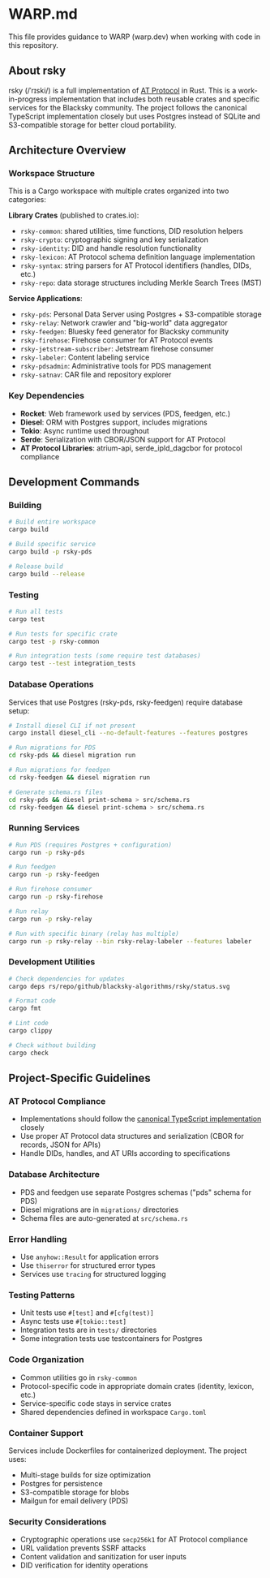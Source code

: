 # WARP.md

This file provides guidance to WARP (warp.dev) when working with code in this repository.

## About rsky

rsky (/ˈrɪski/) is a full implementation of [AT Protocol](https://atproto.com/) in Rust. This is a work-in-progress implementation that includes both reusable crates and specific services for the Blacksky community. The project follows the canonical TypeScript implementation closely but uses Postgres instead of SQLite and S3-compatible storage for better cloud portability.

## Architecture Overview

### Workspace Structure
This is a Cargo workspace with multiple crates organized into two categories:

**Library Crates** (published to crates.io):
- `rsky-common`: shared utilities, time functions, DID resolution helpers  
- `rsky-crypto`: cryptographic signing and key serialization
- `rsky-identity`: DID and handle resolution functionality
- `rsky-lexicon`: AT Protocol schema definition language implementation
- `rsky-syntax`: string parsers for AT Protocol identifiers (handles, DIDs, etc.)
- `rsky-repo`: data storage structures including Merkle Search Trees (MST)

**Service Applications**:
- `rsky-pds`: Personal Data Server using Postgres + S3-compatible storage
- `rsky-relay`: Network crawler and "big-world" data aggregator
- `rsky-feedgen`: Bluesky feed generator for Blacksky community
- `rsky-firehose`: Firehose consumer for AT Protocol events
- `rsky-jetstream-subscriber`: Jetstream firehose consumer
- `rsky-labeler`: Content labeling service
- `rsky-pdsadmin`: Administrative tools for PDS management
- `rsky-satnav`: CAR file and repository explorer

### Key Dependencies
- **Rocket**: Web framework used by services (PDS, feedgen, etc.)
- **Diesel**: ORM with Postgres support, includes migrations
- **Tokio**: Async runtime used throughout
- **Serde**: Serialization with CBOR/JSON support for AT Protocol
- **AT Protocol Libraries**: atrium-api, serde_ipld_dagcbor for protocol compliance

## Development Commands

### Building
```bash
# Build entire workspace
cargo build

# Build specific service 
cargo build -p rsky-pds

# Release build
cargo build --release
```

### Testing
```bash
# Run all tests
cargo test

# Run tests for specific crate
cargo test -p rsky-common

# Run integration tests (some require test databases)
cargo test --test integration_tests
```

### Database Operations
Services that use Postgres (rsky-pds, rsky-feedgen) require database setup:

```bash
# Install diesel CLI if not present
cargo install diesel_cli --no-default-features --features postgres

# Run migrations for PDS
cd rsky-pds && diesel migration run

# Run migrations for feedgen
cd rsky-feedgen && diesel migration run

# Generate schema.rs files
cd rsky-pds && diesel print-schema > src/schema.rs
cd rsky-feedgen && diesel print-schema > src/schema.rs
```

### Running Services
```bash
# Run PDS (requires Postgres + configuration)
cargo run -p rsky-pds

# Run feedgen
cargo run -p rsky-feedgen

# Run firehose consumer
cargo run -p rsky-firehose

# Run relay
cargo run -p rsky-relay

# Run with specific binary (relay has multiple)
cargo run -p rsky-relay --bin rsky-relay-labeler --features labeler
```

### Development Utilities
```bash
# Check dependencies for updates
cargo deps rs/repo/github/blacksky-algorithms/rsky/status.svg

# Format code
cargo fmt

# Lint code
cargo clippy

# Check without building
cargo check
```

## Project-Specific Guidelines

### AT Protocol Compliance
- Implementations should follow the [canonical TypeScript implementation](https://github.com/bluesky-social/atproto) closely
- Use proper AT Protocol data structures and serialization (CBOR for records, JSON for APIs)
- Handle DIDs, handles, and AT URIs according to specifications

### Database Architecture
- PDS and feedgen use separate Postgres schemas ("pds" schema for PDS)
- Diesel migrations are in `migrations/` directories
- Schema files are auto-generated at `src/schema.rs`

### Error Handling
- Use `anyhow::Result` for application errors
- Use `thiserror` for structured error types
- Services use `tracing` for structured logging

### Testing Patterns
- Unit tests use `#[test]` and `#[cfg(test)]`
- Async tests use `#[tokio::test]`
- Integration tests are in `tests/` directories
- Some integration tests use testcontainers for Postgres

### Code Organization
- Common utilities go in `rsky-common`
- Protocol-specific code in appropriate domain crates (identity, lexicon, etc.)
- Service-specific code stays in service crates
- Shared dependencies defined in workspace `Cargo.toml`

### Container Support
Services include Dockerfiles for containerized deployment. The project uses:
- Multi-stage builds for size optimization
- Postgres for persistence
- S3-compatible storage for blobs
- Mailgun for email delivery (PDS)

### Security Considerations
- Cryptographic operations use `secp256k1` for AT Protocol compliance
- URL validation prevents SSRF attacks
- Content validation and sanitization for user inputs
- DID verification for identity operations